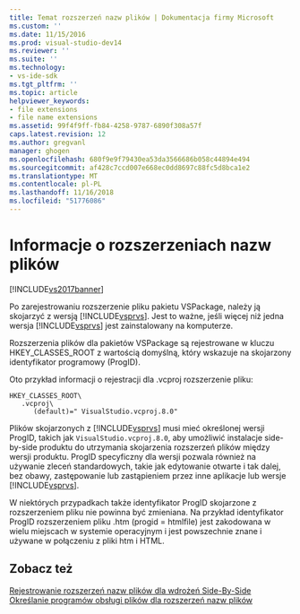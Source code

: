 ```yaml
---
title: Temat rozszerzeń nazw plików | Dokumentacja firmy Microsoft
ms.custom: ''
ms.date: 11/15/2016
ms.prod: visual-studio-dev14
ms.reviewer: ''
ms.suite: ''
ms.technology:
- vs-ide-sdk
ms.tgt_pltfrm: ''
ms.topic: article
helpviewer_keywords:
- file extensions
- file name extensions
ms.assetid: 99f4f9ff-fb84-4258-9787-6890f308a57f
caps.latest.revision: 12
ms.author: gregvanl
manager: ghogen
ms.openlocfilehash: 680f9e9f79430ea53da3566686b058c44894e494
ms.sourcegitcommit: af428c7ccd007e668ec0dd8697c88fc5d8bca1e2
ms.translationtype: MT
ms.contentlocale: pl-PL
ms.lasthandoff: 11/16/2018
ms.locfileid: "51776086"
---
```

# <a name="about-file-name-extensions"></a>Informacje o rozszerzeniach nazw plików
[!INCLUDE[vs2017banner](../includes/vs2017banner.md)]

Po zarejestrowaniu rozszerzenie pliku pakietu VSPackage, należy ją skojarzyć z wersją [!INCLUDE[vsprvs](../includes/vsprvs-md.md)]. Jest to ważne, jeśli więcej niż jedna wersja [!INCLUDE[vsprvs](../includes/vsprvs-md.md)] jest zainstalowany na komputerze.  
  
 Rozszerzenia plików dla pakietów VSPackage są rejestrowane w kluczu HKEY_CLASSES_ROOT z wartością domyślną, który wskazuje na skojarzony identyfikator programowy (ProgID).  
  
 Oto przykład informacji o rejestracji dla .vcproj rozszerzenie pliku:  
  
```  
HKEY_CLASSES_ROOT\  
   .vcproj\  
      (default)=" VisualStudio.vcproj.8.0"   
```  
  
 Plików skojarzonych z [!INCLUDE[vsprvs](../includes/vsprvs-md.md)] musi mieć określonej wersji ProgID, takich jak `VisualStudio.vcproj.8.0`, aby umożliwić instalacje side-by-side produktu do utrzymania skojarzenia rozszerzeń plików między wersji produktu. ProgID specyficzny dla wersji pozwala również na używanie zleceń standardowych, takie jak edytowanie otwarte i tak dalej, bez obawy, zastępowanie lub zastąpieniem przez inne aplikacje lub wersje [!INCLUDE[vsprvs](../includes/vsprvs-md.md)].  
  
 W niektórych przypadkach także identyfikator ProgID skojarzone z rozszerzeniem pliku nie powinna być zmieniana. Na przykład identyfikator ProgID rozszerzeniem pliku .htm (progid = htmlfile) jest zakodowana w wielu miejscach w systemie operacyjnym i jest powszechnie znane i używane w połączeniu z pliki htm i HTML.  
  
## <a name="see-also"></a>Zobacz też  
 [Rejestrowanie rozszerzeń nazw plików dla wdrożeń Side-By-Side](../extensibility/registering-file-name-extensions-for-side-by-side-deployments.md)   
 [Określanie programów obsługi plików dla rozszerzeń nazw plików](../extensibility/specifying-file-handlers-for-file-name-extensions.md)

